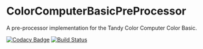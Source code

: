 # ColorComputerBasicPreProcessor
A pre-processor implementation for the Tandy Color Computer Color Basic.

[![Codacy Badge](https://api.codacy.com/project/badge/Grade/581cd2c068c64540aa9626029df38c52)](https://app.codacy.com/app/brnomade/ColorComputerBasicPreProcessor?utm_source=github.com&utm_medium=referral&utm_content=brnomade/ColorComputerBasicPreProcessor&utm_campaign=Badge_Grade_Dashboard)
[![Build Status](https://travis-ci.com/brnomade/ColorComputerBasicPreProcessor.svg?branch=master)](https://travis-ci.com/brnomade/ColorComputerBasicPreProcessor)

